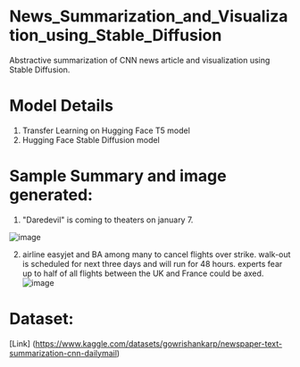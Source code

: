 # News_Summarization_and_Visualization_using_Stable_Diffusion 
Abstractive summarization of CNN news article and visualization using Stable Diffusion.

# Model Details
1. Transfer Learning on Hugging Face T5 model
2. Hugging Face Stable Diffusion model


# Sample Summary and image generated:
1. "Daredevil" is coming to theaters on january 7.

![image](https://user-images.githubusercontent.com/23742943/236372079-9317a51f-eb57-4279-90b2-efe4065a937d.png)
<br>

2. airline easyjet and BA among many to cancel flights over strike. walk-out is scheduled for next three days and will run for 48 hours. experts fear up to half of all flights between the UK and France could be axed.
![image](https://user-images.githubusercontent.com/23742943/236371251-6a6aaeb8-656b-46d5-83e2-301ead4a8dcb.png)




# Dataset:
[Link] (https://www.kaggle.com/datasets/gowrishankarp/newspaper-text-summarization-cnn-dailymail)
